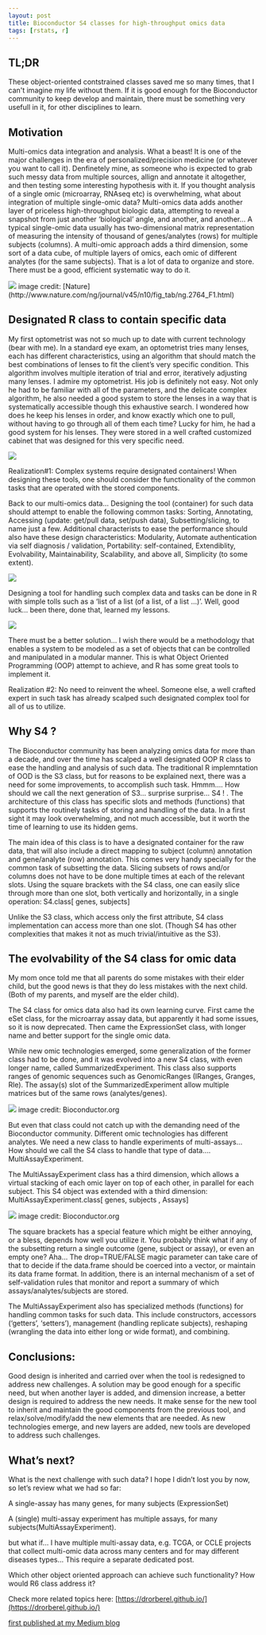 ```yaml
---
layout: post
title: Bioconductor S4 classes for high-throughput omics data
tags: [rstats, r]
---
```


## TL;DR
These object-oriented contstrained classes saved me so many times, that I can't imagine my life without them. If it is good enough for the Bioconductor community to keep develop and maintain, there must be something very usefull in it, for other disciplines to learn.

## Motivation

Multi-omics data integration and analysis. What a beast! It is one of the major challenges in the era of personalized/precision medicine (or whatever you want to call it). Denfinetely mine, as someone who is expected to grab such messy data from multiple sources, allign and annotate it altogether, and then testing some interesting hypothesis with it. If you thought analysis of a single omic (microarray, RNAseq etc) is overwhelming, what about integration of multiple single-omic data? Multi-omics data adds another layer of priceless high-throughput biologic data, attempting to reveal a snapshot from just another ‘biological’ angle, and another, and another... A typical single-omic data usually has two-dimensional matrix representation of measuring the intensity of thousand of genes/analytes (rows) for multiple subjects (columns). A multi-omic approach adds a third dimension, some sort of a data cube, of multiple layers of omics, each omic of different analytes (for the same subjects). That is a lot of data to organize and store. There must be a good, efficient systematic way to do it.


<img src="https://drorberel.github.io/img/blog/b1_1.jpeg">  
image credit: [Nature](http://www.nature.com/ng/journal/v45/n10/fig_tab/ng.2764_F1.html)


## Designated R class to contain specific data

My first optometrist was not so much up to date with current technology (bear with me). In a standard eye exam, an optometrist tries many lenses, each has different characteristics, using an algorithm that should match the best combinations of lenses to fit the client’s very specific condition. This algorithm involves multiple iteration of trial and error, iteratively adjusting many lenses. I admire my optometrist. His job is definitely not easy. Not only he had to be familiar with all of the parameters, and the delicate complex algorithm, he also needed a good system to store the lenses in a way that is systematically accessible though this exhaustive search. I wondered how does he keep his lenses in order, and know exactly which one to pull, without having to go through all of them each time? Lucky for him, he had a good system for his lenses. They were stored in a well crafted customized cabinet that was designed for this very specific need.

<img src="https://drorberel.github.io/img/blog/b1_2.jpeg">


Realization#1: Complex systems require designated containers! When designing these tools, one should consider the functionality of the common tasks that are operated with the stored components.

Back to our multi-omics data… Designing the tool (container) for such data should attempt to enable the following common tasks: Sorting, Annotating, Accessing (update: get/pull data, set/push data), Subsetting/slicing, to name just a few. Additional characterists to ease the performance should also have these design characteristics: Modularity, Automate authentication via self diagnosis / validation, Portability: self-contained, Extendiblity, Evolvability, Maintainability, Scalability, and above all, Simplicity (to some extent).

<img src="https://drorberel.github.io/img/blog/b1_3.jpeg">


Designing a tool for handling such complex data and tasks can be done in R with simple tolls such as a ‘list of a list (of a list, of a list …)’. Well, good luck... been there, done that, learned my lessons.

<img src="https://drorberel.github.io/img/blog/b1_4.jpeg">

There must be a better solution… I wish there would be a methodology that enables a system to be modeled as a set of objects that can be controlled and manipulated in a modular manner. This is what Object Oriented Programming (OOP) attempt to achieve, and R has some great tools to implement it.

Realization #2: No need to reinvent the wheel. Someone else, a well crafted expert in such task has already scalped such designated complex tool for all of us to utilize.


## Why S4 ?

The Bioconductor community has been analyzing omics data for more than a decade, and over the time has scalped a well designated OOP R class to ease the handling and analysis of such data. The traditional R implemntation of OOD is the S3 class, but for reasons to be explained next, there was a need for some improvements, to accomplish such task. Hmmm…. How should we call the next generation of S3… surprise surprise… S4 ! . The architecture of this class has specific slots and methods (functions) that supports the routinely tasks of storing and handling of the data. In a first sight it may look overwhelming, and not much accessible, but it worth the time of learning to use its hidden gems.

The main idea of this class is to have a designated container for the raw data, that will also include a direct mapping to subject (column) annotation and gene/analyte (row) annotation. This comes very handy specially for the common task of subsetting the data. Slicing subsets of rows and/or columns does not have to be done multiple times at each of the relevant slots. Using the square brackets with the S4 class, one can easily slice through more than one slot, both vertically and horizontally, in a single operation: S4.class[ genes, subjects]

Unlike the S3 class, which access only the first attribute, S4 class implementation can access more than one slot. (Though S4 has other complexities that makes it not as much trivial/intuitive as the S3).

## The evolvability of the S4 class for omic data

My mom once told me that all parents do some mistakes with their elder child, but the good news is that they do less mistakes with the next child. (Both of my parents, and myself are the elder child).

The S4 class for omics data also had its own learning curve. First came the eSet class, for the microarray assay data, but apparently it had some issues, so it is now deprecated. Then came the ExpressionSet class, with longer name and better support for the single omic data.

While new omic technologies emerged, some generalization of the former class had to be done, and it was evolved into a new S4 class, with even longer name, called SummarizedExperiment. This class also supports ranges of genomic sequences such as GenomicRanges (IRanges, Granges, Rle). The assay(s) slot of the SummarizedExperiment allow multiple matrices but of the same rows (analytes/genes).

<img src="https://drorberel.github.io/img/blog/b1_5.png">  
image credit: Bioconductor.org

But even that class could not catch up with the demanding need of the Bioconductor community. Different omic technologies has different analytes. We need a new class to handle experiments of multi-assays… How should we call the S4 class to handle that type of data…. MultiAssayExperiment.

The MultiAssayExperiment class has a third dimension, which allows a virtual stacking of each omic layer on top of each other, in parallel for each subject. This S4 object was extended with a third dimension: MultiAssayExperiment.class[ genes, subjects , Assays]

<img src="https://drorberel.github.io/img/blog/b1_6.png">  
image credit: Bioconductor.org

The square brackets has a special feature which might be either annoying, or a bless, depends how well you utilize it. You probably think what if any of the subsetting return a single outcome (gene, subject or assay), or even an empty one? Aha… The drop=TRUE/FALSE magic parameter can take care of that to decide if the data.frame should be coerced into a vector, or maintain its data frame format. In addition, there is an internal mechanism of a set of self-validation rules that monitor and report a summary of which assays/analytes/subjects are stored.

The MultiAssayExperiment also has specialized methods (functions) for handling common tasks for such data. This include constructors, accessors (‘getters’, ‘setters’), management (handling replicate subjects), reshaping (wrangling the data into either long or wide format), and combining.


## Conclusions:

Good design is inherited and carried over when the tool is redesigned to address new challenges. A solution may be good enough for a specific need, but when another layer is added, and dimension increase, a better design is required to address the new needs. It make sense for the new tool to inherit and maintain the good components from the previous tool, and relax/solve/modify/add the new elements that are needed. As new technologies emerge, and new layers are added, new tools are developed to address such challenges.


## What’s next?

What is the next challenge with such data? I hope I didn’t lost you by now, so let’s review what we had so far:

A single-assay has many genes, for many subjects (ExpressionSet)

A (single) multi-assay experiment has multiple assays, for many subjects(MultiAssayExperiment).

but what if… I have multiple multi-assay data, e.g. TCGA, or CCLE projects that collect multi-omic data across many centers and for may different diseases types… This require a separate dedicated post.

Which other object oriented approach can achieve such functionality? How would R6 class address it?

Check more related topics here: [https://drorberel.github.io/](https://drorberel.github.io/)


[first published at my Medium blog](https://medium.com/@drorberel/bioconductor-s4-classes-for-high-throughput-omic-data-fd6c304d569b)